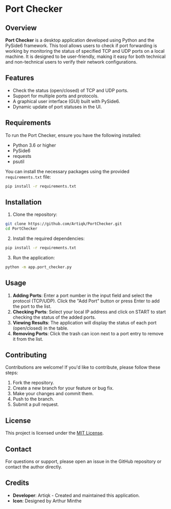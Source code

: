 # Port Checker

## Overview

**Port Checker** is a desktop application developed using Python and the PySide6 framework. This tool allows users to check if port forwarding is working by monitoring the status of specified TCP and UDP ports on a local machine. It is designed to be user-friendly, making it easy for both technical and non-technical users to verify their network configurations.

## Features

- Check the status (open/closed) of TCP and UDP ports.
- Support for multiple ports and protocols.
- A graphical user interface (GUI) built with PySide6.
- Dynamic update of port statuses in the UI.

## Requirements

To run the Port Checker, ensure you have the following installed:

- Python 3.6 or higher
- PySide6
- requests
- psutil

You can install the necessary packages using the provided `requirements.txt` file:

```bash
pip install -r requirements.txt
```

## Installation

1. Clone the repository:

```bash
git clone https://github.com/Artiqk/PortChecker.git
cd PortChecker
```

2. Install the required dependencies:

```bash
pip install -r requirements.txt
```
3. Run the application:

```bash
python -m app.port_checker.py
```

## Usage

1. **Adding Ports**: Enter a port number in the input field and select the protocol (TCP/UDP). Click the "Add Port" button or press Enter to add the port to the list.
2. **Checking Ports**: Select your local IP address and click on START to start checking the status of the added ports.
3. **Viewing Results**: The application will display the status of each port (open/closed) in the table.
4. **Removing Ports**: Click the trash can icon next to a port entry to remove it from the list.

## Contributing

Contributions are welcome! If you'd like to contribute, please follow these steps:

1. Fork the repository.
2. Create a new branch for your feature or bug fix.
3. Make your changes and commit them.
4. Push to the branch.
5. Submit a pull request.

## License

This project is licensed under the [MIT License](LICENSE).

## Contact

For questions or support, please open an issue in the GitHub repository or contact the author directly.

## Credits
- **Developer**: Artiqk - Created and maintained this application.
- **Icon**: Designed by Arthur Minthe